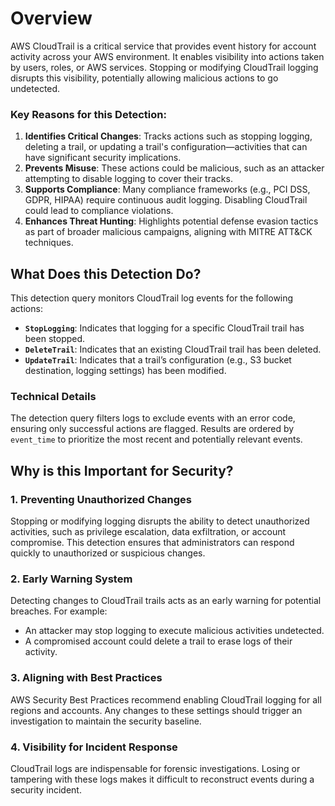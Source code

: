 # Overview

AWS CloudTrail is a critical service that provides event history for account activity across your AWS environment. It enables visibility into actions taken by users, roles, or AWS services. Stopping or modifying CloudTrail logging disrupts this visibility, potentially allowing malicious actions to go undetected.

### Key Reasons for this Detection:

1. **Identifies Critical Changes**: Tracks actions such as stopping logging, deleting a trail, or updating a trail's configuration—activities that can have significant security implications.
2. **Prevents Misuse**: These actions could be malicious, such as an attacker attempting to disable logging to cover their tracks.
3. **Supports Compliance**: Many compliance frameworks (e.g., PCI DSS, GDPR, HIPAA) require continuous audit logging. Disabling CloudTrail could lead to compliance violations.
4. **Enhances Threat Hunting**: Highlights potential defense evasion tactics as part of broader malicious campaigns, aligning with MITRE ATT&CK techniques.

## What Does this Detection Do?

This detection query monitors CloudTrail log events for the following actions:
- **`StopLogging`**: Indicates that logging for a specific CloudTrail trail has been stopped.
- **`DeleteTrail`**: Indicates that an existing CloudTrail trail has been deleted.
- **`UpdateTrail`**: Indicates that a trail’s configuration (e.g., S3 bucket destination, logging settings) has been modified.

### Technical Details

The detection query filters logs to exclude events with an error code, ensuring only successful actions are flagged. Results are ordered by `event_time` to prioritize the most recent and potentially relevant events.


## Why is this Important for Security?

### 1. **Preventing Unauthorized Changes**
Stopping or modifying logging disrupts the ability to detect unauthorized activities, such as privilege escalation, data exfiltration, or account compromise. This detection ensures that administrators can respond quickly to unauthorized or suspicious changes.

### 2. **Early Warning System**
Detecting changes to CloudTrail trails acts as an early warning for potential breaches. For example:
- An attacker may stop logging to execute malicious activities undetected.
- A compromised account could delete a trail to erase logs of their activity.

### 3. **Aligning with Best Practices**
AWS Security Best Practices recommend enabling CloudTrail logging for all regions and accounts. Any changes to these settings should trigger an investigation to maintain the security baseline.

### 4. **Visibility for Incident Response**
CloudTrail logs are indispensable for forensic investigations. Losing or tampering with these logs makes it difficult to reconstruct events during a security incident.
